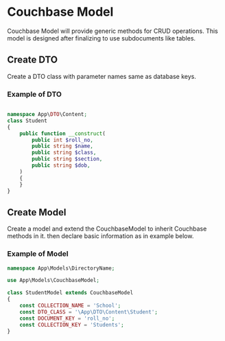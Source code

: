 # Couchbase Model
Couchbase Model will provide generic methods for CRUD operations. This model is designed after finalizing to use subdocuments like tables.

## Create DTO
Create a DTO class with parameter names same as database keys.

### Example of DTO
```php

namespace App\DTO\Content;
class Student
{
    public function __construct(
        public int $roll_no,
        public string $name,
        public string $class,
        public string $section,
        public string $dob,
    )
    {
    }
}

```

## Create Model
Create a model and extend the CouchbaseModel to inherit Couchbase methods in it. then declare basic information as in example below.

### Example of Model
```php
namespace App\Models\DirectoryName;

use App\Models\CouchbaseModel;

class StudentModel extends CouchbaseModel
{
    const COLLECTION_NAME = 'School';
    const DTO_CLASS = '\App\DTO\Content\Student';
    const DOCUMENT_KEY = 'roll_no';
    const COLLECTION_KEY = 'Students';
}
```
